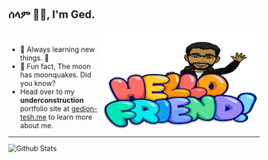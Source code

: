 ## ሰላም ✌🏽, I'm Ged.
<img align="right" width="320" height="200" src="https://raw.githubusercontent.com/GedionT/GedionT/master/mymoji.svg" alt="my bitmoji" />
<br />

- 🌱 Always learning new things. 🐶
- 👻 Fun fact, The moon has moonquakes. Did you know?
- Head over to my **underconstruction** portfolio site at [gedion-tesh.me](https://gedion-tesh.me) to learn more about me.


---

<img align="left" alt="Github Stats" src="https://github-readme-stats.vercel.app/api?gediont&show_icons=true&hide_border=true" />
